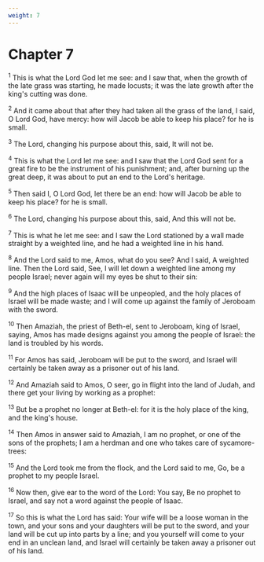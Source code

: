 ```yaml
---
weight: 7
---
```


# Chapter 7

<sup>1</sup> This is what the Lord God let me see: and I saw that, when the growth of the late grass was starting, he made locusts; it was the late growth after the king's cutting was done. 

<sup>2</sup> And it came about that after they had taken all the grass of the land, I said, O Lord God, have mercy: how will Jacob be able to keep his place? for he is small. 

<sup>3</sup> The Lord, changing his purpose about this, said, It will not be. 

<sup>4</sup> This is what the Lord let me see: and I saw that the Lord God sent for a great fire to be the instrument of his punishment; and, after burning up the great deep, it was about to put an end to the Lord's heritage. 

<sup>5</sup> Then said I, O Lord God, let there be an end: how will Jacob be able to keep his place? for he is small. 

<sup>6</sup> The Lord, changing his purpose about this, said, And this will not be. 

<sup>7</sup> This is what he let me see: and I saw the Lord stationed by a wall made straight by a weighted line, and he had a weighted line in his hand. 

<sup>8</sup> And the Lord said to me, Amos, what do you see? And I said, A weighted line. Then the Lord said, See, I will let down a weighted line among my people Israel; never again will my eyes be shut to their sin: 

<sup>9</sup> And the high places of Isaac will be unpeopled, and the holy places of Israel will be made waste; and I will come up against the family of Jeroboam with the sword. 

<sup>10</sup> Then Amaziah, the priest of Beth-el, sent to Jeroboam, king of Israel, saying, Amos has made designs against you among the people of Israel: the land is troubled by his words. 

<sup>11</sup> For Amos has said, Jeroboam will be put to the sword, and Israel will certainly be taken away as a prisoner out of his land. 

<sup>12</sup> And Amaziah said to Amos, O seer, go in flight into the land of Judah, and there get your living by working as a prophet: 

<sup>13</sup> But be a prophet no longer at Beth-el: for it is the holy place of the king, and the king's house. 

<sup>14</sup> Then Amos in answer said to Amaziah, I am no prophet, or one of the sons of the prophets; I am a herdman and one who takes care of sycamore-trees: 

<sup>15</sup> And the Lord took me from the flock, and the Lord said to me, Go, be a prophet to my people Israel. 

<sup>16</sup> Now then, give ear to the word of the Lord: You say, Be no prophet to Israel, and say not a word against the people of Isaac. 

<sup>17</sup> So this is what the Lord has said: Your wife will be a loose woman in the town, and your sons and your daughters will be put to the sword, and your land will be cut up into parts by a line; and you yourself will come to your end in an unclean land, and Israel will certainly be taken away a prisoner out of his land. 


